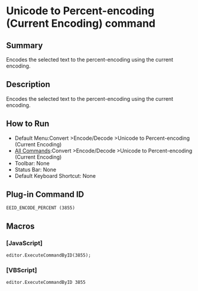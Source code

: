 # Unicode to Percent-encoding (Current Encoding) command

## Summary

Encodes the selected text to the percent-encoding using the current encoding.

## Description

Encodes the selected text to the percent-encoding using the current encoding.

## How to Run

- Default Menu:Convert \>Encode/Decode \>Unicode to Percent-encoding (Current Encoding)
- [All Commands](../tools/all_commands):Convert \>Encode/Decode \>Unicode to Percent-encoding (Current Encoding)
- Toolbar:
None
- Status Bar: None
- Default Keyboard Shortcut: None

## Plug-in Command ID

```
EEID_ENCODE_PERCENT (3855)```

## Macros

### \[JavaScript\]

```
editor.ExecuteCommandByID(3855);
```

### \[VBScript\]

```
editor.ExecuteCommandByID 3855
```
